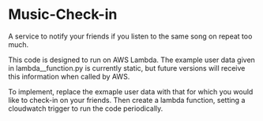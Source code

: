 # Music-Check-in
A service to notify your friends if you listen to the same song on repeat too much.

This code is designed to run on AWS Lambda. The example user data given in lambda__function.py is currently static, but future versions will receive this information when called by AWS.

To implement, replace the exmaple user data with that for which you would like to check-in on your friends. Then create a lambda function, setting a cloudwatch trigger to run the code periodically.
